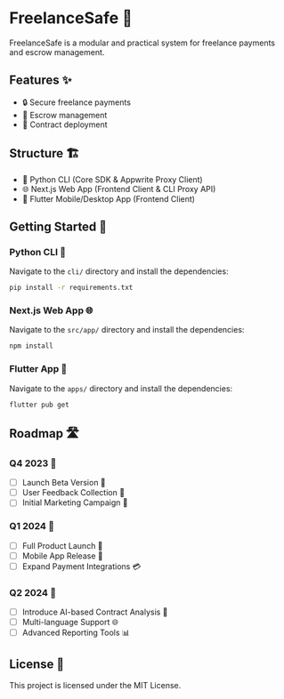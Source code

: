 # FreelanceSafe 🚀

FreelanceSafe is a modular and practical system for freelance payments and escrow management.

## Features ✨

- 🔒 Secure freelance payments
- 📜 Escrow management
- 📄 Contract deployment

## Structure 🏗️

- 🐍 Python CLI (Core SDK & Appwrite Proxy Client)
- 🌐 Next.js Web App (Frontend Client & CLI Proxy API)
- 📱 Flutter Mobile/Desktop App (Frontend Client)

## Getting Started 🚀

### Python CLI 🐍

Navigate to the `cli/` directory and install the dependencies:

```bash
pip install -r requirements.txt
```

### Next.js Web App 🌐

Navigate to the `src/app/` directory and install the dependencies:

```bash
npm install
```

### Flutter App 📱

Navigate to the `apps/` directory and install the dependencies:

```bash
flutter pub get
```

## Roadmap 🛣️

### Q4 2023 🎯

- [ ] Launch Beta Version 🚀
- [ ] User Feedback Collection 📝
- [ ] Initial Marketing Campaign 📢

### Q1 2024 🎯

- [ ] Full Product Launch 🎉
- [ ] Mobile App Release 📱
- [ ] Expand Payment Integrations 💳

### Q2 2024 🎯

- [ ] Introduce AI-based Contract Analysis 🤖
- [ ] Multi-language Support 🌐
- [ ] Advanced Reporting Tools 📊

## License 📄

This project is licensed under the MIT License.
